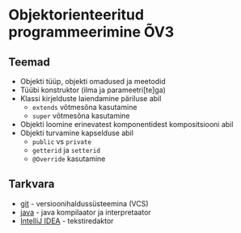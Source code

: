 # Objektorienteeritud programmeerimine &Otilde;V3
## Teemad
* Objekti t&uuml;&uuml;p, objekti omadused ja meetodid
* T&uuml;&uuml;bi konstruktor (ilma ja parameetri[te]ga)
* Klassi kirjelduste laiendamine p&auml;riluse abil
    * `extends` v&otilde;tmes&otilde;na kasutamine
    * `super` v&otilde;tmes&otilde;na kasutamine
* Objekti loomine erinevatest komponentidest kompositsiooni abil
* Objekti turvamine kapselduse abil
    * `public` vs `private`
    * `getterid` ja `setterid`
    * `@Override` kasutamine
## Tarkvara
* [git](https://git-scm.com/download/win) - versioonihalduss&uuml;steemina (VCS)
* [java](https://www.oracle.com/technetwork/java/javase/downloads/index.html) - java kompilaator ja interpretaator
* [IntelliJ IDEA](https://www.jetbrains.com/idea/?fromMenu) - tekstiredaktor